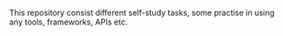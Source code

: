 This repository consist different self-study tasks, some practise in using any tools, frameworks, APIs etc.